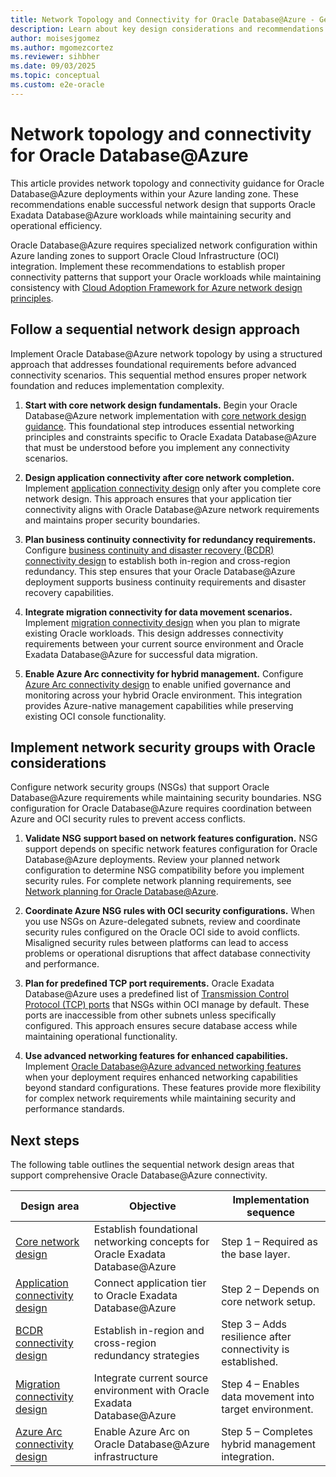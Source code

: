 ```yaml
---
title: Network Topology and Connectivity for Oracle Database@Azure - Get Started
description: Learn about key design considerations and recommendations for Oracle Database@Azure network topology and connectivity for your landing zone.
author: moisesjgomez
ms.author: mgomezcortez
ms.reviewer: sihbher
ms.date: 09/03/2025
ms.topic: conceptual
ms.custom: e2e-oracle
---
```


# Network topology and connectivity for Oracle Database@Azure

This article provides network topology and connectivity guidance for Oracle Database@Azure deployments within your Azure landing zone. These recommendations enable successful network design that supports Oracle Exadata Database@Azure workloads while maintaining security and operational efficiency.

Oracle Database@Azure requires specialized network configuration within Azure landing zones to support Oracle Cloud Infrastructure (OCI) integration. Implement these recommendations to establish proper connectivity patterns that support your Oracle workloads while maintaining consistency with [Cloud Adoption Framework for Azure network design principles](/azure/cloud-adoption-framework/ready/landing-zone/design-area/network-topology-and-connectivity).

## Follow a sequential network design approach

Implement Oracle Database@Azure network topology by using a structured approach that addresses foundational requirements before advanced connectivity scenarios. This sequential method ensures proper network foundation and reduces implementation complexity.

1. **Start with core network design fundamentals.** Begin your Oracle Database@Azure network implementation with [core network design guidance](core-network-design.md). This foundational step introduces essential networking principles and constraints specific to Oracle Exadata Database@Azure that must be understood before you implement any connectivity scenarios.

1. **Design application connectivity after core network completion.** Implement [application connectivity design](application-connectivity-design.md) only after you complete core network design. This approach ensures that your application tier connectivity aligns with Oracle Database@Azure network requirements and maintains proper security boundaries.

1. **Plan business continuity connectivity for redundancy requirements.** Configure [business continuity and disaster recovery (BCDR) connectivity design](business-continuity-disaster-recovery-connectivity-design.md) to establish both in-region and cross-region redundancy. This step ensures that your Oracle Database@Azure deployment supports business continuity requirements and disaster recovery capabilities.

1. **Integrate migration connectivity for data movement scenarios.** Implement [migration connectivity design](migration-connectivity-design.md) when you plan to migrate existing Oracle workloads. This design addresses connectivity requirements between your current source environment and Oracle Exadata Database@Azure for successful data migration.

1. **Enable Azure Arc connectivity for hybrid management.** Configure [Azure Arc connectivity design](azure-arc-connectivity-design.md) to enable unified governance and monitoring across your hybrid Oracle environment. This integration provides Azure-native management capabilities while preserving existing OCI console functionality.

## Implement network security groups with Oracle considerations

Configure network security groups (NSGs) that support Oracle Database@Azure requirements while maintaining security boundaries. NSG configuration for Oracle Database@Azure requires coordination between Azure and OCI security rules to prevent access conflicts.

1. **Validate NSG support based on network features configuration.** NSG support depends on specific network features configuration for Oracle Database@Azure deployments. Review your planned network configuration to determine NSG compatibility before you implement security rules. For complete network planning requirements, see [Network planning for Oracle Database@Azure](/azure/oracle/oracle-db/oracle-database-network-plan).

1. **Coordinate Azure NSG rules with OCI security configurations.** When you use NSGs on Azure-delegated subnets, review and coordinate security rules configured on the Oracle OCI side to avoid conflicts. Misaligned security rules between platforms can lead to access problems or operational disruptions that affect database connectivity and performance.

1. **Plan for predefined TCP port requirements.** Oracle Exadata Database@Azure uses a predefined list of [Transmission Control Protocol (TCP) ports](https://docs.public.content.oci.oraclecloud.com/iaas/exadatacloud/doc/ecs-security-guide.html#ECSCM-GUID-93DD9F98-AC6F-4538-AE78-13399C1C02A7) that NSGs within OCI manage by default. These ports are inaccessible from other subnets unless specifically configured. This approach ensures secure database access while maintaining operational functionality.

1. **Use advanced networking features for enhanced capabilities.** Implement [Oracle Database@Azure advanced networking features](/azure/oracle/oracle-db/oracle-database-network-plan#advanced-networking-features) when your deployment requires enhanced networking capabilities beyond standard configurations. These features provide more flexibility for complex network requirements while maintaining security and performance standards.

## Next steps

The following table outlines the sequential network design areas that support comprehensive Oracle Database@Azure connectivity.

| Design area | Objective | Implementation sequence |
|-------------|-----------|-------------------------|
| [Core network design](core-network-design.md) | Establish foundational networking concepts for Oracle Exadata Database@Azure | Step 1 – Required as the base layer. |
| [Application connectivity design](application-connectivity-design.md) | Connect application tier to Oracle Exadata Database@Azure | Step 2 – Depends on core network setup. |
| [BCDR connectivity design](business-continuity-disaster-recovery-connectivity-design.md) | Establish in-region and cross-region redundancy strategies | Step 3 – Adds resilience after connectivity is established. |
| [Migration connectivity design](migration-connectivity-design.md) | Integrate current source environment with Oracle Exadata Database@Azure | Step 4 – Enables data movement into target environment. |
| [Azure Arc connectivity design](azure-arc-connectivity-design.md) | Enable Azure Arc on Oracle Database@Azure infrastructure | Step 5 – Completes hybrid management integration. |

